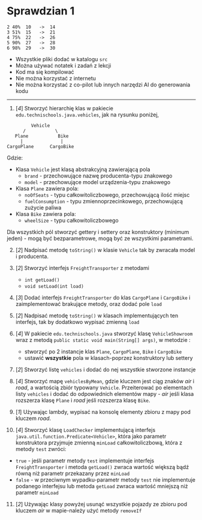 #  Sprawdzian 1
```
2 40%  10   ->  14
3 51%  15   ->  21
4 75%  22   ->  26
5 90%  27   ->  28
6 98%  29   ->  30
```

* Wszystkie pliki dodać w katalogu `src`
* Można używać notatek i zadań z lekcji
* Kod ma się kompilować
* Nie można korzystać z internetu
* Nie można korzystać z co-pilot lub innych narzędzi AI do generowania kodu

---------------------------------------
1. [_4_] Stworzyć hierarchię klas w pakiecie `edu.technischools.java.vehicles`, jak na rysunku poniżej,
``` 
         Vehicle 
      /           \
   Plane           Bike 
     |              |   
CargoPlane      CargoBike  
```

Gdzie:

* Klasa  `Vehicle` jest klasą abstrakcyjną zawierającą pola
    * `brand` - przechowujące nazwę producenta-typu znakowego
    * `model` - przechowujące model urządzenia-typu znakowego
* Klasa `Plane` zawiera pola:
    * `noOfSeats` - typu całkowitoliczbowego, przechowującą ilość miejsc
    * `fuelConsumption` - typu zmiennoprzecinkowego, przechowującą zużycie paliwa
* Klasa `Bike` zawiera pola:
    * `wheelSize` - typu całkowitoliczbowego

Dla wszystkich pól stworzyć gettery i settery oraz konstruktory (minimum jeden) - mogą być bezparametrowe, mogą być ze wszystkimi parametrami.

2. [_2_] Nadpisać metodę `toString()` w klasie `Vehicle` tak by zwracała model i producenta.

3. [_2_] Stworzyć interfejs `FreightTransporter` z metodami
    * `int getLoad()`
    * `void setLoad(int load)`

4. [_3_] Dodać interfejs `FreightTransporter` do klas `CargoPlane` i `CargoBike` i zaimplementować brakujące metody, oraz dodać pole `load`

5. [_2_] Nadpisać metodę `toString()` w klasach implementujących ten interfejs, tak by dodatkowo wypisać zmienną `load`

6. [_4_] W pakiecie `edu.technischools.java` stworzyć klasę `VehicleShowroom` wraz z metodą `public static void main(String[] args)`, w metodzie :
    * stworzyć po 2 instancje klas `Plane`, `CargoPlane`, `Bike` i `CargoBike`
    * ustawić **wszystkie** pola w klasach-poprzez konstruktory lub settery

7. [_2_] Stworzyć listę `vehicles` i dodać do nej wszystkie stworzone instancje

8. [_4_] Stworzyć mapę `vehiclesByMean`, gdzie kluczem jest ciąg znaków *air* i *road*, a wartością zbiór typowany `Vehicle`. Przeiterować po elementach listy `vehicles` i dodać do odpowiednich elementów mapy - *air* jeśli klasa rozszerza klasę `Plane` i *road* jeśli rozszerza klasę `Bike`.

9. [_1_] Używając lambdy, wypisać na konsolę elementy zbioru z mapy pod kluczem *road*.

10. [_4_] Stworzyć klasę `LoadChecker` implementującą interfejs `java.util.function.Predicate<Vehicle>`, która jako parametr konstruktora przyjmuje zmienną `minLoad` całkowitoliczbową, która z metody `test` zwróci:
* `true` - jeśli parametr metody `test` implementuje interfejs `FreightTransporter` i metoda `getLoad()` zwraca wartość większą bądź równą niż parametr przekazany przez `minLoad`
* `false` - w przeciwnym wypadku-parametr metody `test` nie implementuje podanego interfejsu lub metoda `getLoad` zwraca wartość mniejszą niż parametr `minLoad`

11. [_2_] Używając klasy powyżej usunąć wszystkie pojazdy ze zbioru pod kluczem *air* w mapie-należy użyć metody `removeIf` 

